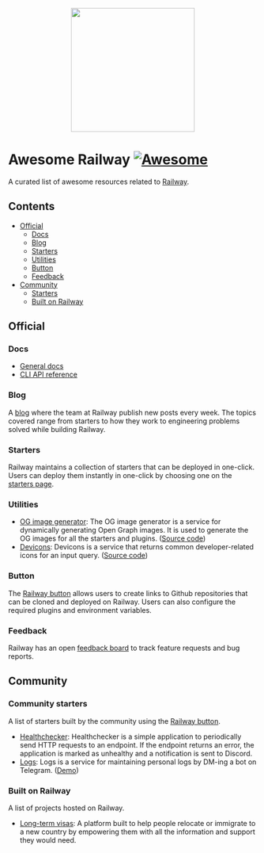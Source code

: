 <p align="center">
  <img src="https://railway.app/brand/logo-light.png" width="250">
<p>

# Awesome Railway [![Awesome](https://awesome.re/badge.svg)](https://awesome.re)

A curated list of awesome resources related to [Railway](https://railway.app/).
## Contents
- [Official](#official)
  - [Docs](#docs)
  - [Blog](#blog)
  - [Starters](#starters)
  - [Utilities](#utilities)
  - [Button](#button)
  - [Feedback](#feedback)
- [Community](#community)
  - [Starters](#community-starters)
  - [Built on Railway](#built-on-railway)

## Official

### Docs
- [General docs](https://docs.railway.app/)
- [CLI API reference](https://docs.railway.app/cli/api-reference)

### Blog
A [blog](https://blog.railway.app/) where the team at Railway publish new posts every week. The topics covered range from starters to how they work to engineering problems solved while building Railway.

### Starters
Railway maintains a collection of starters that can be deployed in one-click. Users can deploy them instantly in one-click by choosing one on the [starters page](https://railway.app/starters).

### Utilities
- [OG image generator](https://og.railway.app/): The OG image generator is a service for dynamically generating Open Graph images. It is used to generate the OG images for all the starters and plugins. ([Source code](https://github.com/railwayapp/og-generator))
- [Devicons](https://devicons.railway.app/): Devicons is a service that returns common developer-related icons for an input query. ([Source code](https://github.com/railwayapp/devicons))

### Button
The [Railway button](https://railway.app/button) allows users to create links to Github repositories that can be cloned and deployed on Railway. Users can also configure the required plugins and environment variables.

### Feedback
Railway has an open [feedback board](https://feedback.railway.app/) to track feature requests and bug reports.

## Community

### Community starters
A list of starters built by the community using the [Railway button](https://railway.app/button).

- [Healthchecker](https://github.com/morgangallant/healthchecker): Healthchecker is a simple application to periodically send HTTP requests to an endpoint. If the endpoint returns an error, the application is marked as unhealthy and a notification is sent to Discord.
- [Logs](https://github.com/morgangallant/logs): Logs is a service for maintaining personal logs by DM-ing a bot on Telegram. ([Demo](https://logs.morgangallant.com/))

### Built on Railway
A list of projects hosted on Railway.

- [Long-term visas](https://longtermvisas.com/): A platform built to help people relocate or immigrate to a new country by empowering them with all the information and support they would need.
